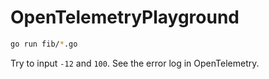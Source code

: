 # OpenTelemetryPlayground

```bash
go run fib/*.go
```

Try to input `-12` and `100`. See the error log in OpenTelemetry.
